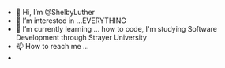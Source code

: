 - 👋 Hi, I’m @ShelbyLuther
- 👀 I’m interested in ...EVERYTHING
- 🌱 I’m currently learning ... how to code, I'm studying Software Development through Strayer University
- 📫 How to reach me ... 
- 

<!---
ShelbyLuther/ShelbyLuther is a ✨ special ✨ repository because its `README.md` (this file) appears on your GitHub profile.
You can click the Preview link to take a look at your changes.
--->
